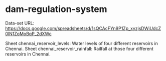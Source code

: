 # dam-regulation-system

Data-set URL: https://docs.google.com/spreadsheets/d/1sQCAcFYn9P1Zp_xyzjsDWiUdcZ0lN1ZoMoBqP_2dXWc

Sheet chennai_reservoir_levels: Water levels of four different reservoirs in Chennai.
Sheet chennai_reservoir_rainfall: Railfall at those four different reservoirs in Chennai.
